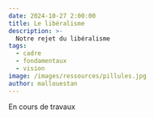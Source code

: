 ```yaml
---
date: 2024-10-27 2:00:00
title: Le libéralisme
description: >-
  Notre rejet du libéralisme
tags:
  - cadre
  - fondamentaux
  - vision
image: /images/ressources/pillules.jpg
author: mallouestan
---
```


En cours de travaux